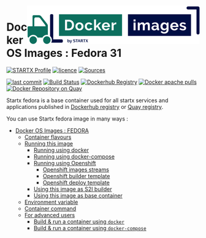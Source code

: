 <img align="right" src="https://raw.githubusercontent.com/startxfr/docker-images/master/travis/logo-small.svg?sanitize=true">

# Docker OS Images : Fedora 31

[![STARTX Profile](https://img.shields.io/badge/provider-startx-green.svg)](https://github.com/startxfr) [![licence](https://img.shields.io/github/license/startxfr/docker-images.svg)](https://github.com/startxfr/docker-images) [![Sources](https://img.shields.io/badge/startxfr-docker--images-blue.svg)](https://github.com/startxfr/docker-images/tree/master/OS/)

[![last commit](https://img.shields.io/github/last-commit/startxfr/docker-images.svg)](https://github.com/startxfr/docker-images) [![Build Status](https://travis-ci.org/startxfr/docker-images.svg?branch=master)](https://travis-ci.org/startxfr/docker-images) [![Dockerhub Registry](https://img.shields.io/docker/build/startx/fedora.svg)](https://hub.docker.com/r/startx/fedora) [![Docker apache pulls](https://img.shields.io/docker/pulls/startx/fedora)](https://hub.docker.com/r/startx/fedora) [![Docker Repository on Quay](https://quay.io/repository/startx/apache/status "Docker Repository on Quay")](https://quay.io/repository/startx/apache)

Startx fedora is a base container used for all startx services and applications published in
[Dockerhub registry](https://hub.docker.com/u/startx) or [Quay registry](https://quay.io/repository/startx).

You can use Startx fedora image in many ways :

- [Docker OS Images : FEDORA](https://docker-images.readthedocs.io/en/latest/OS/fedora#docker-os-images--fedora)
  - [Container flavours](https://docker-images.readthedocs.io/en/latest/OS/fedora#container-flavours)
  - [Running this image](https://docker-images.readthedocs.io/en/latest/OS/fedora#running-this-image)
    - [Running using docker](https://docker-images.readthedocs.io/en/latest/OS/fedora#running-using-docker)
    - [Running using docker-compose](https://docker-images.readthedocs.io/en/latest/OS/fedora#running-using-docker-compose)
    - [Running using Openshift](https://docker-images.readthedocs.io/en/latest/OS/fedora#running-using-openshift)
      - [Openshift images streams](https://docker-images.readthedocs.io/en/latest/OS/fedora#openshift-images-streams)
      - [Openshift builder template](https://docker-images.readthedocs.io/en/latest/OS/fedora#openshift-builder-template)
      - [Openshift deploy template](https://docker-images.readthedocs.io/en/latest/OS/fedora#openshift-deploy-template)
    - [Using this image as S2I builder](https://docker-images.readthedocs.io/en/latest/OS/fedora#using-this-image-as-s2i-builder)
    - [Using this image as base container](https://docker-images.readthedocs.io/en/latest/OS/fedora#using-this-image-as-base-container)
  - [Environment variable](https://docker-images.readthedocs.io/en/latest/OS/fedora#environment-variable)
  - [Container command](https://docker-images.readthedocs.io/en/latest/OS/fedora#container-command)
  - [For advanced users](https://docker-images.readthedocs.io/en/latest/OS/fedora#for-advanced-users)
    - [Build & run a container using `docker`](https://docker-images.readthedocs.io/en/latest/OS/fedora#build--run-a-container-using-docker)
    - [Build & run a container using `docker-compose`](https://docker-images.readthedocs.io/en/latest/OS/fedora#build--run-a-container-using-docker-compose)
